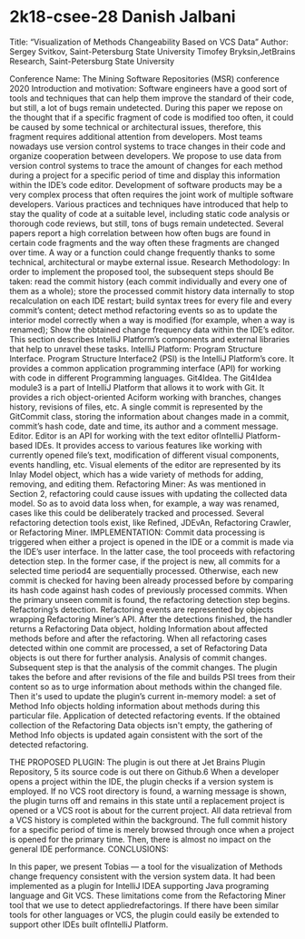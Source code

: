 # 2k18-csee-28 Danish Jalbani

Title: 
“Visualization of Methods Changeability Based on VCS Data”
Author:
Sergey Svitkov, Saint-Petersburg State University
Timofey Bryksin,JetBrains Research, Saint-Petersburg State University


Conference Name: 
The Mining Software Repositories (MSR) conference 2020
Introduction and motivation:
          Software engineers have a good sort of tools and techniques that can help them improve the standard of their code, but still, a lot of bugs remain undetected. During this paper we repose on the thought that if a specific fragment of code is modified too often, it could be caused by some technical or architectural issues, therefore, this fragment requires additional attention from developers. Most teams nowadays use version control systems to trace changes in their code and organize cooperation between developers. We propose to use data from version control systems to trace the amount of changes for each method during a project for a specific period of time and display this information within the IDE’s code editor. Development of software products may be a very complex process that often requires the joint work of multiple software developers. Various practices and techniques have introduced that help to stay the quality of code at a suitable level, including static code analysis or thorough code reviews, but still, tons of bugs remain undetected. Several papers report a high correlation between how often bugs are found in certain code fragments and the way often these fragments are changed over time. A way or a function could change frequently thanks to some technical, architectural or maybe external issue.
Research Methodology:
In order to implement the proposed tool, the subsequent steps should
Be taken:
read the commit history (each commit individually and every one of them as a whole);
store the processed commit history data internally to stop recalculation on each IDE restart;
build syntax trees for every file and every commit’s content;
detect method refactoring events so as to update the interior model correctly when a way is modified (for example, when a way is renamed);
Show the obtained change frequency data within the IDE’s editor. This section describes IntelliJ Platform’s components and external libraries that help to unravel these tasks.
IntelliJ Platform:
Program Structure Interface. Program Structure Interface2 (PSI) is the IntelliJ Platform’s core. It provides a common application programming interface (API) for working with code in different Programming languages.
Git4Idea. The Git4Idea module3 is a part of IntelliJ Platform that allows it to work with Git. It provides a rich object-oriented Aciform working with branches, changes history, revisions of files, etc. A single commit is represented by the GitCommit class, storing the information about changes made in a commit, commit’s hash code, date and time, its author and a comment message.
Editor. Editor is an API for working with the text editor ofIntelliJ Platform-based IDEs. It provides access to various features like working with currently opened file’s text, modification of different visual components, events handling, etc. Visual elements of the editor are represented by its Inlay Model object, which has a wide variety of methods for adding, removing, and editing them.
Refactoring Miner:
As was mentioned in Section 2, refactoring could cause issues with updating the collected data model. So as to avoid data loss when, for example, a way was renamed, cases like this could be deliberately tracked and processed. Several refactoring detection tools exist, like Refined, JDEvAn, Refactoring Crawler, or Refactoring Miner.
IMPLEMENTATION:
             Commit data processing is triggered when either a project is opened in the IDE or a commit is made via the IDE’s user interface. In the latter case, the tool proceeds with refactoring detection step. In the former case, if the project is new, all commits for a selected time period4 are sequentially processed. Otherwise, each new commit is checked for having been already processed before by comparing its hash code against hash codes of previously processed commits. When the primary unseen commit is found, the refactoring detection step begins.
Refactoring’s detection.
 Refactoring events are represented by objects wrapping Refactoring Miner’s API. After the detections finished, the handler returns a Refactoring Data object, holding
Information about affected methods before and after the refactoring. When all refactoring cases detected within one commit are processed, a set of Refactoring Data objects is out there for further analysis.
Analysis of commit changes. 
Subsequent step is that the analysis of the commit changes. The plugin takes the before and after revisions of the file and builds PSI trees from their content so as to urge information about methods within the changed file. Then it's used to update the plugin’s current in-memory model: a set of Method Info objects holding information about methods during this particular file.
Application of detected refactoring events. If the obtained collection of the Refactoring Data objects isn't empty, the gathering of Method Info objects is updated again consistent with the sort of the detected refactoring.

THE PROPOSED PLUGIN:
The plugin is out there at Jet Brains Plugin Repository, 5 its source code is out there on Github.6
When a developer opens a project within the IDE, the plugin checks if a version system is employed. If no VCS root directory is found, a warning message is shown, the plugin turns off and remains in this state until a replacement project is opened or a VCS root is about for the current project. All data retrieval from a VCS history is completed within the background.
The full commit history for a specific period of time is merely browsed through once when a project is opened for the primary time. Then, there is almost no impact on the general IDE performance.
CONCLUSIONS:

In this paper, we present Tobias — a tool for the visualization of   Methods change frequency consistent with the version system data. It had been implemented as a plugin for IntelliJ IDEA supporting Java programing language and Git VCS. These limitations come from the Refactoring Miner tool that we use to detect appliedrefactorings. If there have been similar tools for other languages or VCS, the plugin could easily be extended to support other IDEs built ofIntelliJ Platform.
